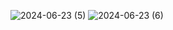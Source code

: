 ![2024-06-23 (5)](https://github.com/MayLarradi/chat_bot_app/assets/130078019/5461984a-6bd3-4de3-a98e-ddd6057c9db0)
![2024-06-23 (6)](https://github.com/MayLarradi/chat_bot_app/assets/130078019/86f8303a-ad4d-46b0-9efe-b5ee6c60a68a)
